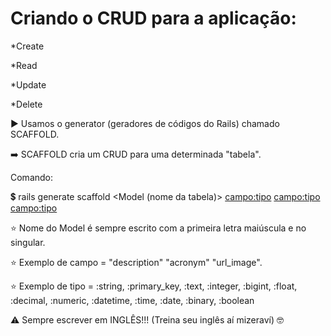 # Criando o CRUD para a aplicação:

*Create

*Read

*Update

*Delete

▶️ Usamos o generator (geradores de códigos do Rails) chamado SCAFFOLD.

➡️ SCAFFOLD cria um CRUD para uma determinada "tabela".

Comando:

💲 rails generate scaffold <Model (nome da tabela)> <campo:tipo> <campo:tipo> <campo:tipo> 

⭐ Nome do Model é sempre escrito com a primeira letra maiúscula e no singular.

⭐ Exemplo de campo = "description" "acronym" "url_image".

⭐ Exemplo de tipo = :string, :primary_key, :text, :integer, :bigint, :float, :decimal, :numeric, :datetime, :time, :date, :binary, :boolean 

⚠️ Sempre escrever em INGLÊS!!! (Treina seu inglês aí mizeraví) 🤓
